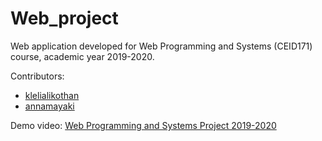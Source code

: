 # Web_project

Web application developed for Web Programming and Systems (CEID171) course, academic year 2019-2020.

Contributors:
- [klelialikothan](https://github.com/klelialikothan)
- [annamayaki](https://github.com/annamayaki)

Demo video: <a href="https://youtu.be/LWOwDKMZycg" target="_blank"> Web Programming and Systems Project 2019-2020 </a>
